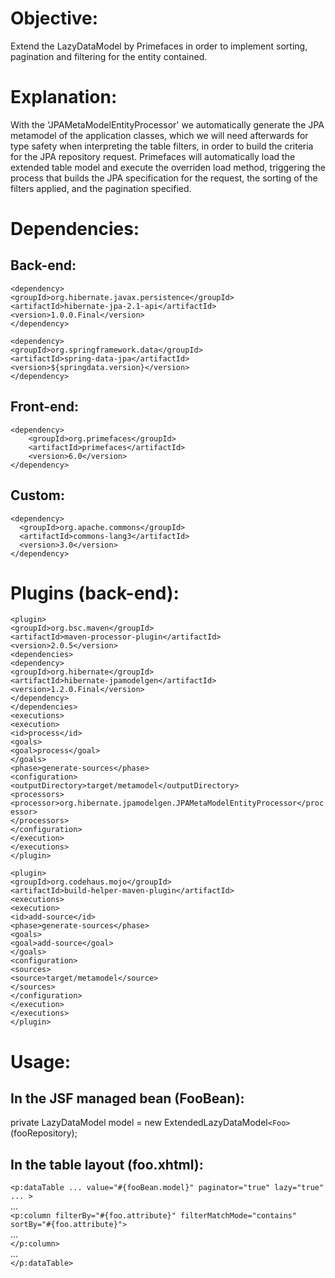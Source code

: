 
# Objective:

Extend the LazyDataModel by Primefaces in order to implement sorting, pagination and filtering for the entity contained.

# Explanation:

With the 'JPAMetaModelEntityProcessor' we automatically generate the JPA metamodel of the application classes, which we will need afterwards for type safety when interpreting the table filters, in order to build the criteria for the JPA repository request. Primefaces will automatically load the extended table model and execute the overriden load method, triggering the process that builds the JPA specification for the request, the sorting of the filters applied, and the pagination specified.

# Dependencies: 

## Back-end:

`<dependency>`  
`<groupId>org.hibernate.javax.persistence</groupId>`  
`<artifactId>hibernate-jpa-2.1-api</artifactId>`  
`<version>1.0.0.Final</version>`  
`</dependency>`  

`<dependency>`  
`<groupId>org.springframework.data</groupId>`  
`<artifactId>spring-data-jpa</artifactId>`  
`<version>${springdata.version}</version>`  
`</dependency>`  

## Front-end:

`<dependency>`  
`    <groupId>org.primefaces</groupId>`  
`    <artifactId>primefaces</artifactId>`  
`    <version>6.0</version>`  
`</dependency>`  

## Custom:

`<dependency>`  
`  <groupId>org.apache.commons</groupId>`  
`  <artifactId>commons-lang3</artifactId>`  
`  <version>3.0</version>`  
`</dependency>`  

# Plugins (back-end):

`<plugin>`  
`<groupId>org.bsc.maven</groupId>`  
`<artifactId>maven-processor-plugin</artifactId>`  
`<version>2.0.5</version>`  
`<dependencies>`  
`<dependency>`  
`<groupId>org.hibernate</groupId>`  
`<artifactId>hibernate-jpamodelgen</artifactId>`  
`<version>1.2.0.Final</version>`  
`</dependency>`  
`</dependencies>`  
`<executions>`  
`<execution>`  
`<id>process</id>`  
`<goals>`  
`<goal>process</goal>`  
`</goals>`  
`<phase>generate-sources</phase>`  
`<configuration>`  
`<outputDirectory>target/metamodel</outputDirectory>`  
`<processors>`  
`<processor>org.hibernate.jpamodelgen.JPAMetaModelEntityProcessor</processor>`  
`</processors>`  
`</configuration>`  
`</execution>`  
`</executions>`  
`</plugin>`  

`<plugin>`  
`<groupId>org.codehaus.mojo</groupId>`  
`<artifactId>build-helper-maven-plugin</artifactId>`  
`<executions>`  
`<execution>`  
`<id>add-source</id>`  
`<phase>generate-sources</phase>`  
`<goals>`  
`<goal>add-source</goal>`  
`</goals>`  
`<configuration>`  
`<sources>`  
`<source>target/metamodel</source>`  
`</sources>`  
`</configuration>`  
`</execution>`  
`</executions>`  
`</plugin>`  

# Usage:

## In the JSF managed bean (FooBean):

private LazyDataModel<Foo> model = new ExtendedLazyDataModel`<Foo>`(fooRepository);  

## In the table layout (foo.xhtml):

`<p:dataTable ... value="#{fooBean.model}" paginator="true" lazy="true" ... >`  
...  
`<p:column filterBy="#{foo.attribute}" filterMatchMode="contains" sortBy="#{foo.attribute}">`  
...  
`</p:column>`  
...  
`</p:dataTable>`
